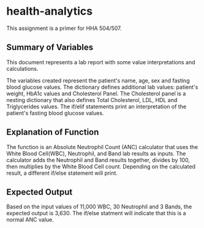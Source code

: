 # health-analytics
This assignment is a primer for HHA 504/507.

## Summary of Variables
This document represents a lab report with some value interpretations and calculations.

The variables created represent the patient's name, age, sex and fasting blood glucose values.
The dictionary defines additional lab values: patient's weight, HbA1c values and Cholesterol Panel.
The Cholesterol panel is a nesting dictionary that also defines Total Cholesterol, LDL, HDL and Triglycerides values.
The if/elif statements print an interpretation of the patient's fasting blood glucose values.

## Explanation of Function
The function is an Absolute Neutrophil Count (ANC) calculator that uses the White Blood Cell(WBC), Neutrophil, and Band lab results as inputs.
The calculator adds the Neutrophil and Band results together, divides by 100, then multiplies by the White Blood Cell count.
Depending on the calculated result, a different if/else statement will print.

## Expected Output
Based on the input values of 11,000 WBC, 30 Neutrophil and 3 Bands, the expected output is 3,630.
The if/else statment will indicate that this is a normal ANC value.

